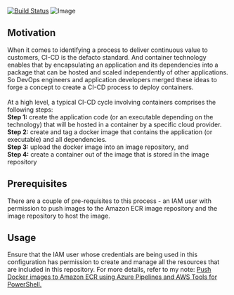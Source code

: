 [![Build Status](https://littlecoding.visualstudio.com/Open-Project/_apis/build/status/kunduso.app-one?branchName=scafolding)](https://littlecoding.visualstudio.com/Open-Project/_build/latest?definitionId=23&branchName=scafolding)
![Image](https://skdevops.files.wordpress.com/2022/03/62.image-1.png)
## Motivation
When it comes to identifying a process to deliver continuous value to customers, CI-CD is the defacto standard. And container technology enables that by encapsulating an application and its dependencies into a package that can be hosted and scaled independently of other applications. So DevOps engineers and application developers merged these ideas to forge a concept to create a CI-CD process to deploy containers.<br />
<br />At a high level, a typical CI-CD cycle involving containers comprises the following steps:
<br />**Step 1:** create the application code (or an executable depending on the technology) that will be hosted in a container by a specific cloud provider.
<br />**Step 2:** create and tag a docker image that contains the application (or executable) and all dependencies.
<br />**Step 3:** upload the docker image into an image repository, and
<br />**Step 4:** create a container out of the image that is stored in the image repository
## Prerequisites
There are a couple of pre-requisites to this process - an IAM user with permission to push images to the Amazon ECR image repository and the image repository to host the image.
## Usage
Ensure that the IAM user whose credentials are being used in this configuration has permission to create and manage all the resources that are included in this repository. For more details, refer to my note: [Push Docker images to Amazon ECR using Azure Pipelines and AWS Tools for PowerShell.](https://skundunotes.com/2022/03/30/push-docker-images-to-amazon-ecr-using-yaml-based-azure-pipelines/)